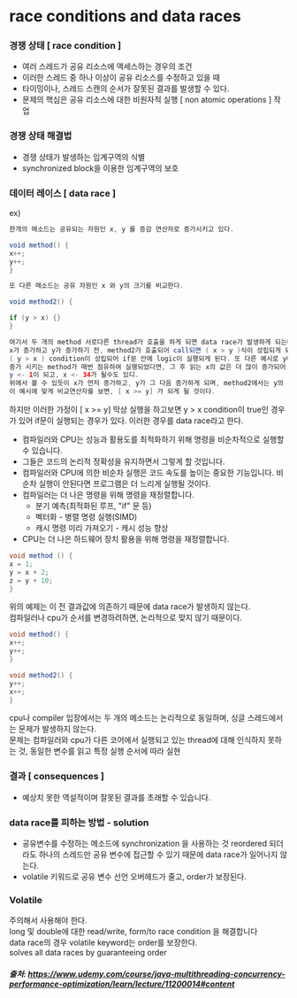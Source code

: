 # race conditions and data races

### 경쟁 상태 [ race condition ]
- 여러 스레드가 공유 리소스에 액세스하는 경우의 조건
- 이러한 스레드 중 하나 이상이 공유 리소스를 수정하고 있을 때
- 타이밍이나, 스레드 스캔의 순서가 잘못된 결과를 발생할 수 있다.
- 문제의 핵심은 공유 리소스에 대한 비원자적 실행 [ non atomic operations ] 작업


### 경쟁 상태 해결법
- 경쟁 상태가 발생하는 임계구역의 식별
- synchronized block을 이용한 임계구역의 보호  

### 데이터 레이스 [ data race ]
ex) 
```java
한개의 메소드는 공유되는 자원인 x, y 를 증감 연산자로 증가시키고 있다.

void method() {
x++;
y++;
}

또 다른 메소드는 공유 자원인 x 와 y의 크기를 비교한다.

void method2() {

if (y > x) {}
}

여기서 두 개의 method 서로다른 thread가 호출을 하게 되면 data race가 발생하게 되는데,
x가 증가하고 y가 증가하기 전, method2가 호출되어 call되면 ( x > y )식이 성립되게 되며, 만약 반대라면
( y > x ) condition이 성립되어 if문 안에 logic이 실행되게 된다. 또 다른 예시로 y에 값이 대입되고 나서,
증가 시키는 method가 매번 점유하여 실행되었다면, 그 후 읽는 x의 값은 더 많이 증가되어 있을 것이다.
y <- 1이 되고, x <- 34가 될수도 있디.
위에서 볼 수 있듯이 x가 먼저 증가하고, y가 그 다음 증가하게 되며, method2에서는 y의 값을 먼저 보고, 이 후 x의 값을 보게된다.
이 예시에 맞게 비교연산자를 보면, [ x >= y] 가 되게 될 것이다.
```

하지만 이러한 가정이 [ x >= y] 막상 실행을 하고보면 y > x condition이 true인 경우가 있어 if문이 실행되는 경우가 있다.
이러한 경우를 data race라고 한다.
- 컴파일러와 CPU는 성능과 활용도를 최적화하기 위해 명령을 비순차적으로 실행할 수 있습니다.
- 그들은 코드의 논리적 정확성을 유지하면서 그렇게 할 것입니다.
- 컴파일러와 CPU에 의한 비순차 실행은 코드 속도를 높이는 중요한 기능입니다.
    비순차 실행이 안된다면 프로그램은 더 느리게 실행될 것이다.
- 컴파일러는 더 나은 명령을 위해 명령을 재정렬합니다.
    - 분기 예측(최적화된 루프, "if" 문 등)
    - 벡터화 - 병렬 명령 실행(SIMD)
    - 캐시 명령 미리 가져오기 - 캐시 성능 향상
- CPU는 더 나은 하드웨어 장치 활용을 위해 명령을 재정렬합니다.


```java
void method () {
x = 1;
y = x + 2;
z = y + 10;
}
```
위의 예제는 이 전 결과값에 의존하기 때문에 data race가 발생하지 않는다.    
컴파일러나 cpu가 순서를 변경하려하면, 논리적으로 맞지 않기 때문이다.

```java
void method() {
x++;
y++;
}

void method2() {
y++;
x++;
}
```
cpu나 compiler 입장에서는 두 개의 메소드는 논리적으로 동일하며, 싱글 스레드에서는 문제가 발생하지 않는다.     
문제는 컴파일러와 cpu가 다른 코어에서 실행되고 있는 thread에 대해 인식하지 못하는 것, 동일한 변수를 읽고 특정 실행 순서에 따라 실현

### 결과 [ consequences ]
- 예상치 못한 역설적이며 잘못된 결과를 초래할 수 있습니다.


### data race를 피하는 방법 - solution
- 공유변수를 수정하는 메소드에 synchronization 을 사용하는 것 
    reordered 되더라도 하나의 스레드만 공유 변수에 접근할 수 있기 때문에  data race가 일어나지 않는다.
- volatile 키워드로 공유 변수 선언
    오버헤드가 줄고, order가 보장된다.
    
    
    
    
### Volatile
주의해서 사용해야 한다.   
long 및 double에 대한 read/write, form/to  race condition 을 해결합니다    
data race의 경우 volatile keyword는 order를 보장한다.   
solves all data races by guaranteeing order

##### 출처: https://www.udemy.com/course/java-multithreading-concurrency-performance-optimization/learn/lecture/11200014#content
